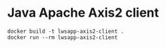 # Java Apache Axis2 client

```shell
docker build -t lwsapp-axis2-client .
docker run --rm lwsapp-axis2-client
```
